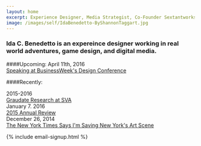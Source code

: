 ```yaml
---
layout: home
excerpt: Experience Designer, Media Strategist, Co-Founder Sextantworks
image: /images/self/IdaBenedetto-ByShannonTaggart.jpg
---
```

### Ida C. Benedetto is an expereince designer working in real world adventures, game design, and digital media. 



####Upcoming:
<span class="post-date">April 11th, 2016</span>  
[Speaking at BusinessWeek's Design Conference](http://www.bloomberg.com/businessweek/design-conference/)  


####Recently:
  
<span class="post-date">2015-2016</span>   
[Graudate Research at SVA](http://designresearch.sva.edu/program/)  
<span class="post-date">January 7. 2016</span>    
[2015 Annual Review](http://uncommonplaces.com/2016/01/2015-review/)  
<span class="post-date">December 26, 2014</span>   
[The New York Times Says I'm Saving New York's Art Scene](http://www.nytimes.com/2014/12/28/nyregion/they-say-art-is-dead-in-new-york-theyre-wrong.html?_r=0)

{% include email-signup.html %}